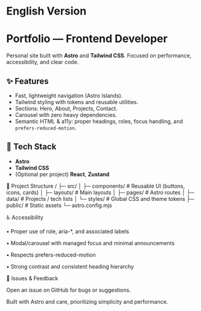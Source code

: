 # English Version

# Portfolio — Frontend Developer

Personal site built with **Astro** and **Tailwind CSS**. Focused on performance, accessibility, and clear code.

## ✨ Features

- Fast, lightweight navigation (Astro Islands).
- Tailwind styling with tokens and reusable utilities.
- Sections: Hero, About, Projects, Contact.
- Carousel with zero heavy dependencies.
- Semantic HTML & a11y: proper headings, roles, focus handling, and `prefers-reduced-motion`.

## 🧰 Tech Stack

- **Astro**
- **Tailwind CSS**
- (Optional per project) **React**, **Zustand**

📁 Project Structure
/
├─ src/
│ ├─ components/ # Reusable UI (buttons, icons, cards)
│ ├─ layouts/ # Main layouts
│ ├─ pages/ # Astro routes
│ ├─ data/ # Projects / tech lists
│ └─ styles/ # Global CSS and theme tokens
├─ public/ # Static assets
└─ astro.config.mjs

♿ Accessibility

• Proper use of role, aria-\*, and associated labels

• Modal/carousel with managed focus and minimal announcements

• Respects prefers-reduced-motion

• Strong contrast and consistent heading hierarchy

🐛 Issues & Feedback

Open an issue on GitHub for bugs or suggestions.

Built with Astro and care, prioritizing simplicity and performance.